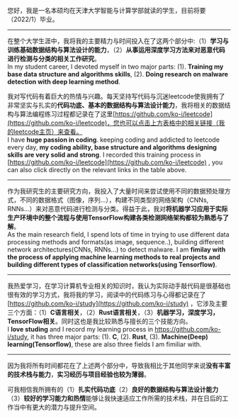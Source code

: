 您好，我是一名本硕均在天津大学智能与计算学部就读的学生，目前将要（2022/1）毕业。

---

在整个大学生涯中，我将我的主要精力与时间投入在了这两个部分中:（1）**学习与训练基础数据结构与算法设计的能力**，（2）**从事运用深度学习方法来对恶意代码进行检测与分类的相关工作研究**。  
In my student career, I devoted myself in two major parts: (1). **Training my base data structure and algorithms skills**, (2). **Doing research on malware detection with deep learning method**.

我对写代码有着巨大的热情与兴趣。每天坚持写代码与沉迷leetcode使我拥有了非常坚实与扎实的**代码功底、基本的数据结构与算法设计能力**，我将相关的数据结构与算法编程练习过程都记录在了这里[https://github.com/ko-i/leetcode](https://github.com/ko-i/leetcode)，您也可以点击上方表格中的相关链接（我的leetcode主页）来查看。  
I have **huge passion in coding**. keeping coding and addicted to leetcode every day, **my coding ability, base structure and algorithms designing skills are very solid and strong**. I recorded this training process in [https://github.com/ko-i/leetcode](https://github.com/ko-i/leetcode) , you can also click directly on the relevant links in the table above.

---

作为我研究生的主要研究方向，我投入了大量时间来尝试使用不同的数据预处理方式，不同的数据格式（图像，序列...），构建不同类型的网络架构（CNNs, RNNs...）来对恶意代码进行检测与分类。得益于此，我对**将机器学习应用于实际生产环境中的整个流程与使用TensorFlow构建各类检测网络架构都较为熟悉与了解**。  
As the main research field, I spend lots of time in trying to use different data processing methods and formats(as image, sequence..), building different network architectures(CNNs, RNNs...) to detect malware. I am **fimilay with the process of applying machine learning methods to real projects and building different types of classification networks(using Tensorflow)**.

---

我热爱学习，在学习计算机专业相关的知识时，我认为实际动手敲代码是很基础也很有效的学习方式，我将我的学习，阅读中的代码练习与心得都记录在了[https://github.com/ko-i/study](https://github.com/ko-i/study) ，它涉及主要三个方面：（1）**C语言相关**，（2）**Rust语言相关**，（3）**机器学习，深度学习，TensorFlow相关**。同时这也是我比较熟悉与擅长的三个技能方向。  
I **love studing** and I record my learning process in https://github.com/ko-i/study, it has three major parts: (1). **C**, (2). **Rust**, (3). **Machine(Deep) learning(Tensorflow)**, these are also three fields I am fimiliar with.

---

因为我将所有时间都花在了上述两个部分中，导致我相比于其他同学来说**没有丰富的技术栈与能力**，**实习经历与项目经验也较为薄弱**。

可我相信我所拥有的（1）**扎实代码功底**（2）**良好的数据结构与算法设计能力**（3）**较好的学习能力和热情**能够让我快速适应工作所需的技术栈，并在日后的工作当中有更大的潜力与提升空间。


